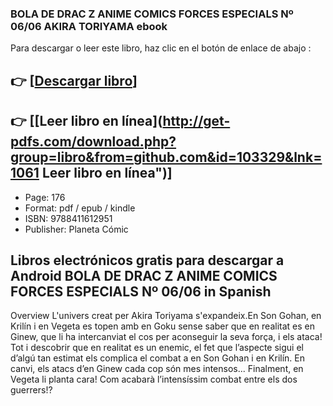 ### BOLA DE DRAC Z ANIME COMICS FORCES ESPECIALS Nº 06/06 AKIRA TORIYAMA ebook

Para descargar o leer este libro, haz clic en el botón de enlace de abajo :

## 👉  [**[Descargar libro](http://get-pdfs.com/download.php?group=libro&from=github.com&id=103329&lnk=1061 "Descargar libro")**]

## 👉  [**[Leer libro en línea](http://get-pdfs.com/download.php?group=libro&from=github.com&id=103329&lnk=1061 Leer libro en línea")**]




* Page: 176
* Format: pdf / epub / kindle
* ISBN: 9788411612951
* Publisher: Planeta Cómic

## Libros electrónicos gratis para descargar a Android BOLA DE DRAC Z ANIME COMICS FORCES ESPECIALS Nº 06/06 in Spanish

Overview
L&#039;univers creat per Akira Toriyama s&#039;expandeix.En Son Gohan, en Krilín i en Vegeta es topen amb en Goku sense saber que en realitat es en Ginew, que li ha intercanviat el cos per aconseguir la seva força, i els ataca! Tot i descobrir que en realitat es un enemic, el fet que l’aspecte sigui el d’algú tan estimat els complica el combat a en Son Gohan i en Krilín. En canvi, els atacs d’en Ginew cada cop són mes intensos... Finalment, en Vegeta li planta cara! Com acabarà l’intensíssim combat entre els dos guerrers!?




